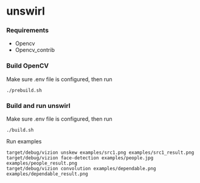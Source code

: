 # unswirl

### Requirements
* Opencv
* Opencv_contrib

### Build OpenCV
Make sure .env file is configured, then run
```
./prebuild.sh
```

### Build and run unswirl
Make sure .env file is configured, then run
```
./build.sh
```

Run examples
```
target/debug/vizion unskew examples/src1.png examples/src1_result.png
target/debug/vizion face-detection examples/people.jpg examples/people_result.png
target/debug/vizion convolution examples/dependable.png examples/dependable_result.png
```
